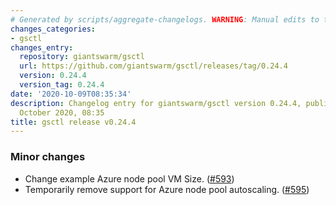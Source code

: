 ```yaml
---
# Generated by scripts/aggregate-changelogs. WARNING: Manual edits to this files will be overwritten.
changes_categories:
- gsctl
changes_entry:
  repository: giantswarm/gsctl
  url: https://github.com/giantswarm/gsctl/releases/tag/0.24.4
  version: 0.24.4
  version_tag: 0.24.4
date: '2020-10-09T08:35:34'
description: Changelog entry for giantswarm/gsctl version 0.24.4, published on 09
  October 2020, 08:35
title: gsctl release v0.24.4
---
```


### Minor changes

- Change example Azure node pool VM Size. ([#593](https://github.com/giantswarm/gsctl/pull/593))
- Temporarily remove support for Azure node pool autoscaling. ([#595](https://github.com/giantswarm/gsctl/pull/595))


